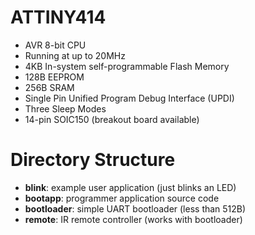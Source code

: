 # ATTINY414
- AVR 8-bit CPU
- Running at up to 20MHz
- 4KB In-system self-programmable Flash Memory
- 128B EEPROM
- 256B SRAM
- Single Pin Unified Program Debug Interface (UPDI)
- Three Sleep Modes
- 14-pin SOIC150 (breakout board available)

# Directory Structure
- **blink**: example user application (just blinks an LED)
- **bootapp**: programmer application source code
- **bootloader**: simple UART bootloader (less than 512B)
- **remote**: IR remote controller (works with bootloader)

